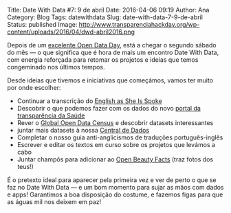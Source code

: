 Title: Date With Data #7:  9 de abril
Date: 2016-04-06 09:19
Author: Ana
Category: Blog
Tags: datewithdata
Slug: date-with-data-7-9-de-abril
Status: published
Image: http://www.transparenciahackday.org/wp-content/uploads/2016/04/dwd-abril2016.png

Depois de um [excelente Open Data Day](http://www.transparenciahackday.org/2016/03/open-data-day-portugal-2016/), está a chegar o segundo sábado do mês — o que significa que é hora de mais um encontro Date With Data, com energia reforçada para retomar os projetos e ideias que temos congeminado nos últimos tempos.

Desde ideias que tivemos e iniciativas que começámos, vamos ter muito por onde escolher:

-   Continuar a transcrição do [English as She Is Spoke](https://wikisource.org/wiki/Index:O_Novo_Guia_da_Conversa%C3%A7%C3%A3o,_em_Portuguez_e_Inglez,_em_duas_partes.djvu)
-   Descobrir o que podemos fazer com os dados do novo [portal da transparência da Saúde](https://transparencia.sns.gov.pt/explore)
-   Rever o [Global Open Data Census](http://index.okfn.org/) e descobrir datasets interessantes
-   juntar mais datasets à nossa [Central de Dados](http://centraldedados.pt)
-   Completar o nosso guia anti-anglicismos de traduções português-inglês
-   Escrever e editar os textos em curso sobre os projetos que levámos a cabo
-   Juntar champôs para adicionar ao [Open Beauty Facts](http://openbeautyfacts.org) (traz fotos dos teus!)

É o pretexto ideal para aparecer pela primeira vez e ver de perto o que se faz no Date With Data — e um bom momento para sujar as mãos com dados e apps! Garantimos a boa disposição do costume, e fazemos figas para que as águas mil nos deixem em paz!
